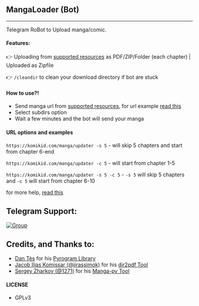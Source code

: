 ## MangaLoader (Bot)
---

Telegram RoBot to Upload manga/comic.

#### Features:

👉 Uploading from [supported resources](https://manga-py.com/manga-py/#resources-list) as PDF/ZIP/Folder (each chapter) | Uploaded as Zipfile

👉 `/cleandir` to clean your download directory if bot are stuck

#### How to use?!

* Send manga url from [supported resources](https://manga-py.com/manga-py/#resources-list), for url example [read this](#url-options-and-examples)
* Select subdirs option
* Wait a few minutes and the bot will send your manga

#### URL options and examples

`https://komikid.com/manga/updater -s 5` - will skip 5 chapters and start from chapter 6-end

`https://komikid.com/manga/updater -c 5` - will start from chapter 1-5

`https://komikid.com/manga/updater -s 5 -c 5`  -  `-s 5` will skip 5 chapters and `-c 5` will start from chapter 6-10

for more help, [read this](https://github.com/manga-py/manga-py#downloading-manga)

## Telegram Support:

[![Group](https://img.shields.io/badge/TG-Group-30302f?style=flat&logo=telegram)](https://t.me/WeebProgrammer)

## Credits, and Thanks to:

* [Dan Tès](https://t.me/haskell) for his [Pyrogram Library](https://github.com/pyrogram/pyrogram)
* [Jacob Ilias Komissar (@jirassimok)](https://github.com/jirassimok) for his [dir2pdf Tool](https://github.com/jirassimok/dir2pdf)
* [Sergey Zharkov (@1271)](https://github.com/1271) for his [Manga-py Tool](https://github.com/manga-py/manga-py)

#### LICENSE
- GPLv3

